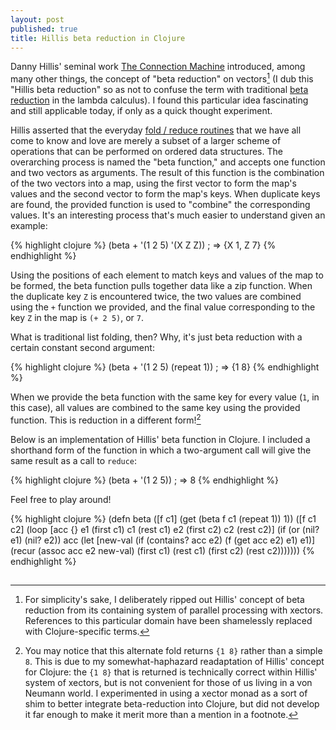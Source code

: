 ```yaml
---
layout: post
published: true
title: Hillis beta reduction in Clojure
---
```

Danny Hillis' seminal work [The Connection Machine][1] introduced, among many other things, the concept of "beta reduction" on vectors[^1] (I dub this "Hillis beta reduction" so as not to confuse the term with traditional [beta reduction][2] in the lambda calculus). I found this particular idea fascinating and still applicable today, if only as a quick thought experiment.

Hillis asserted that the everyday [fold / reduce routines][3] that we have all come to know and love are merely a subset of a larger scheme of operations that can be performed on ordered data structures. The overarching process is named the "beta function," and accepts one function and two vectors as arguments. The result of this function is the combination of the two vectors into a map, using the first vector to form the map's values and the second vector to form the map's keys. When duplicate keys are found, the provided function is used to "combine" the corresponding values. It's an interesting process that's much easier to understand given an example:

{% highlight clojure %}
(beta + '(1 2 5) '(X Z Z))  ; => {X 1, Z 7}
{% endhighlight %}

Using the positions of each element to match keys and values of the map to be formed, the beta function pulls together data like a zip function. When the duplicate key `Z` is encountered twice, the two values are combined using the `+` function we provided, and the final value corresponding to the key `Z` in the map is `(+ 2 5)`, or `7`.

What is traditional list folding, then? Why, it's just beta reduction with a certain constant second argument:

{% highlight clojure %}
(beta + '(1 2 5) (repeat 1))  ; => {1 8}
{% endhighlight %}

When we provide the beta function with the same key for every value (`1`, in this case), all values are combined to the same key using the provided function. This is reduction in a different form![^2]

Below is an implementation of Hillis' beta function in Clojure. I included a shorthand form of the function in which a two-argument call will give the same result as a call to `reduce`:

{% highlight clojure %}
(beta + '(1 2 5))  ; => 8
{% endhighlight %}

Feel free to play around!

{% highlight clojure %}
(defn beta
  ([f c1]
     (get (beta f c1 (repeat 1)) 1))
  ([f c1 c2]
     (loop [acc {}
            e1 (first c1) c1 (rest c1)
            e2 (first c2) c2 (rest c2)]
       (if (or (nil? e1) (nil? e2))
         acc
         (let [new-val (if (contains? acc e2)
                         (f (get acc e2) e1)
                         e1)]
           (recur (assoc acc e2 new-val)
                  (first c1) (rest c1)
                  (first c2) (rest c2)))))))
{% endhighlight %}

[^1]: For simplicity's sake, I deliberately ripped out Hillis' concept of beta reduction from its containing system of parallel processing with xectors. References to this particular domain have been shamelessly replaced with Clojure-specific terms.
[^2]: You may notice that this alternate fold returns `{1 8}` rather than a simple `8`. This is due to my somewhat-haphazard readaptation of Hillis' concept for Clojure: the `{1 8}` that is returned is technically correct within Hillis' system of xectors, but is not convenient for those of us living in a von Neumann world. I experimented in using a xector monad as a sort of shim to better integrate beta-reduction into Clojure, but did not develop it far enough to make it merit more than a mention in a footnote.

<img src="http://www.assoc-amazon.com/e/ir?t=blog0cbb-20&l=as2&o=1&a=0262580977" width="1" height="1" border="0" alt="" style="border:none !important; margin:0px !important;" />

[1]: http://www.amazon.com/gp/product/0262580977/ref=as_li_tf_tl?ie=UTF8&camp=1789&creative=9325&creativeASIN=0262580977&linkCode=as2&tag=blog0cbb-20
[2]: http://en.wikipedia.org/wiki/Lambda_calculus#Beta_reduction
[3]: http://en.wikipedia.org/wiki/Fold_(higher-order_function)
